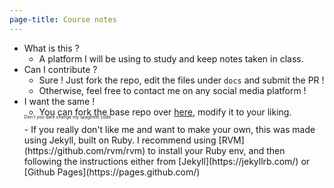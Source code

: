 ```yaml
---
page-title: Course notes
---
```

- What is this ?
    - A platform I will be using to study and keep notes taken in class.
- Can I contribute ?
    - Sure ! Just fork the repo, edit the files under `docs` and submit the PR !
    - Otherwise, feel free to contact me on any social media platform !
- I want the same !
    - You can fork the base repo over [here](https://github.com/spramij/course_notes), modify it to your liking.
  <p style="font-size: 0.5em; margin-top: -5px"> Don't you dare change my spaghetti code </p>
    - If you really don't like me and want to make your own, this was made using Jekyll, built on Ruby. I recommend using [RVM](https://github.com/rvm/rvm) to install your Ruby env, and then following the instructions either from [Jekyll](https://jekyllrb.com/) or [Github Pages](https://pages.github.com/)

